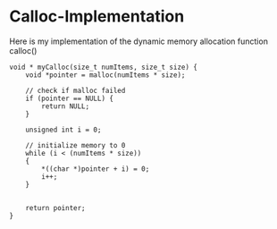 # Calloc-Implementation

Here is my implementation of the dynamic memory allocation function calloc()

```<C>
void * myCalloc(size_t numItems, size_t size) {
    void *pointer = malloc(numItems * size);

    // check if malloc failed
    if (pointer == NULL) {
        return NULL;
    }

    unsigned int i = 0;

    // initialize memory to 0
    while (i < (numItems * size))
    {
        *((char *)pointer + i) = 0;
        i++;
    }
    

    return pointer;
}
```
